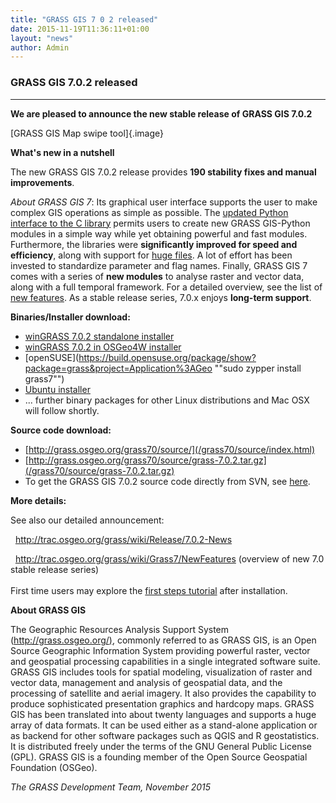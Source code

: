 ```yaml
---
title: "GRASS GIS 7 0 2 released"
date: 2015-11-19T11:36:11+01:00
layout: "news"
author: Admin
---
```


### GRASS GIS 7.0.2 released

------------------------------------------------------------------------

**We are pleased to announce the **new stable release** of **GRASS GIS
7.0.2****

[GRASS GIS Map swipe tool]{.image}

**What's new in a nutshell**

The new GRASS GIS 7.0.2 release provides **190 stability fixes and
manual improvements**.

*About GRASS GIS 7*: Its graphical user interface supports the user to
make complex GIS operations as simple as possible. The [updated Python
interface to the C
library](/grass70/manuals/libpython/index.html) permits users
to create new GRASS GIS-Python modules in a simple way while yet
obtaining powerful and fast modules. Furthermore, the libraries were
**significantly improved for speed and efficiency**, along with support
for [huge
files](http://grasswiki.osgeo.org/wiki/Category:Massive_data_analysis).
A lot of effort has been invested to standardize parameter and flag
names. Finally, GRASS GIS 7 comes with a series of **new modules** to
analyse raster and vector data, along with a full temporal framework.
For a detailed overview, see the list of [new
features](http://trac.osgeo.org/grass/wiki/Grass7/NewFeatures). As a
stable release series, 7.0.x enjoys **long-term support**.

**Binaries/Installer download:**

-   [winGRASS 7.0.2 standalone
    installer](/grass70/binary/mswindows/native/WinGRASS-7.0.2-1-Setup.html)
-   [winGRASS 7.0.2 in OSGeo4W
    installer](http://trac.osgeo.org/osgeo4w/wiki/pkg-grass)
-   [openSUSE](https://build.opensuse.org/package/show?package=grass&project=Application%3AGeo ""sudo zypper install grass7"")
-   [Ubuntu
    installer](https://launchpad.net/~grass/+archive/ubuntu/grass-stable)
-   \... further binary packages for other Linux distributions and Mac
    OSX will follow shortly.

**Source code download:**

-   [http://grass.osgeo.org/grass70/source/](/grass70/source/index.html)
-   [http://grass.osgeo.org/grass70/source/grass-7.0.2.tar.gz](/grass70/source/grass-7.0.2.tar.gz)
-   To get the GRASS GIS 7.0.2 source code directly from SVN, see
    [here](http://trac.osgeo.org/grass/wiki/Release/7.0.2-News).

**More details:**

See also our detailed announcement:


  <http://trac.osgeo.org/grass/wiki/Release/7.0.2-News>



  <http://trac.osgeo.org/grass/wiki/Grass7/NewFeatures> (overview of new
7.0 stable release series)\
\
First time users may explore the [first steps
tutorial](/documentation/first-time-users/index.html) after
installation.


**About GRASS GIS**

The Geographic Resources Analysis Support System
([http://grass.osgeo.org/)](/index.html), commonly referred
to as GRASS GIS, is an Open Source Geographic Information System
providing powerful raster, vector and geospatial processing capabilities
in a single integrated software suite. GRASS GIS includes tools for
spatial modeling, visualization of raster and vector data, management
and analysis of geospatial data, and the processing of satellite and
aerial imagery. It also provides the capability to produce sophisticated
presentation graphics and hardcopy maps. GRASS GIS has been translated
into about twenty languages and supports a huge array of data formats.
It can be used either as a stand-alone application or as backend for
other software packages such as QGIS and R geostatistics. It is
distributed freely under the terms of the GNU General Public License
(GPL). GRASS GIS is a founding member of the Open Source Geospatial
Foundation (OSGeo).

*The GRASS Development Team, November 2015*

